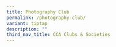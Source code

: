```yaml
---
title: Photography Club
permalink: /photography-club/
variant: tiptap
description: ""
third_nav_title: CCA Clubs & Societies
---
```


